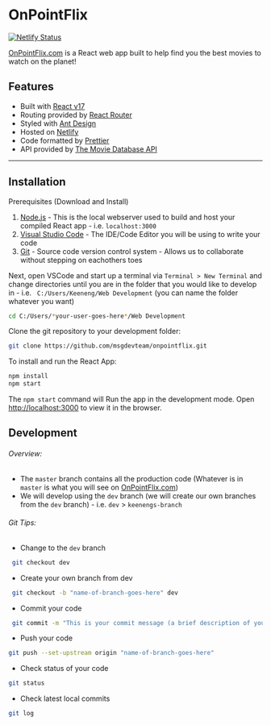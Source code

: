 # OnPointFlix

[![Netlify Status](https://api.netlify.com/api/v1/badges/0a51d0e9-f611-4dd8-887f-fc1889e68540/deploy-status)](https://app.netlify.com/sites/onpointflix/deploys)

[OnPointFlix.com](https://onpointflix.com/) is a React web app built to help find you the best movies to watch on the planet!

## Features

- Built with [React v17](https://reactjs.org/docs/create-a-new-react-app.html)
- Routing provided by [React Router](https://reactrouter.com/)
- Styled with [Ant Design](https://ant.design/)
- Hosted on [Netlify](https://app.netlify.com/)
- Code formatted by [Prettier](https://prettier.io/)
- API provided by [The Movie Database API](https://developers.themoviedb.org/3/getting-started)

---

## Installation

Prerequisites (Download and Install)

1. [Node.js](https://nodejs.org/en/download/) - This is the local webserver used to build and host your compiled React app - i.e. `localhost:3000`
2. [Visual Studio Code](https://code.visualstudio.com/) - The IDE/Code Editor you will be using to write your code
3. [Git](https://git-scm.com/download/win) - Source code version control system - Allows us to collaborate without stepping on eachothers toes

Next, open VSCode and start up a terminal via `Terminal > New Terminal` and change directories until you are in the folder that you would like to develop in - i.e. ` C:/Users/Keeneng/Web Development` (you can name the folder whatever you want)

```sh
cd C:/Users/*your-user-goes-here*/Web Development
```

Clone the git repository to your development folder:

```sh
git clone https://github.com/msgdevteam/onpointflix.git
```

To install and run the React App:

```sh
npm install
npm start
```

The `npm start` command will Run the app in the development mode.
Open [http://localhost:3000](http://localhost:3000) to view it in the browser.

## Development

###### Overview:

- The `master` branch contains all the production code (Whatever is in `master` is what you will see on [OnPointFlix.com](https://onpointflix.com/))
- We will develop using the `dev` branch (we will create our own branches from the `dev` branch) - i.e. `dev` > `keenengs-branch`

###### Git Tips:

- Change to the `dev` branch

```sh
 git checkout dev
```

- Create your own branch from dev

```sh
 git checkout -b "name-of-branch-goes-here" dev
```

- Commit your code

```sh
 git commit -m "This is your commit message (a brief description of your code changes)" -a
```

- Push your code

```sh
git push --set-upstream origin "name-of-branch-goes-here"
```

- Check status of your code

```sh
git status
```

- Check latest local commits

```sh
git log
```

&nbsp;
&nbsp;
&nbsp;
